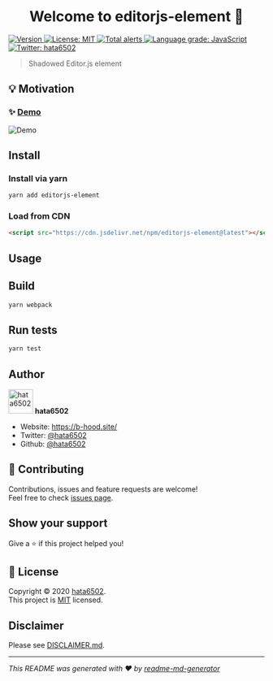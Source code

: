 <h1 align="center">Welcome to editorjs-element 👋</h1>
<p>
  <a href="https://www.npmjs.com/package/editorjs-element" target="_blank">
    <img alt="Version" src="https://img.shields.io/npm/v/editorjs-element.svg">
  </a>
  <a href="https://github.com/hata6502/editorjs-element/blob/master/LICENSE" target="_blank">
    <img alt="License: MIT" src="https://img.shields.io/badge/License-MIT-yellow.svg" />
  </a>
  <a href="https://lgtm.com/projects/g/hata6502/editorjs-element/alerts/">
    <img alt="Total alerts" src="https://img.shields.io/lgtm/alerts/g/hata6502/editorjs-element.svg?logo=lgtm&logoWidth=18"/>
  </a>
  <a href="https://lgtm.com/projects/g/hata6502/editorjs-element/context:javascript">
    <img alt="Language grade: JavaScript" src="https://img.shields.io/lgtm/grade/javascript/g/hata6502/editorjs-element.svg?logo=lgtm&logoWidth=18"/>
  </a>
  <a href="https://twitter.com/hata6502" target="_blank">
    <img alt="Twitter: hata6502" src="https://img.shields.io/twitter/follow/hata6502.svg?style=social" />
  </a>
</p>

> Shadowed Editor.js element

## 💡 Motivation

### ✨ [Demo](https://hata6502.github.io/editorjs-element/)

![Demo](https://user-images.githubusercontent.com/7702653/93618045-bf5aac00-fa11-11ea-8a5e-959b56a497fb.gif)

## Install

### Install via yarn

```sh
yarn add editorjs-element
```

### Load from CDN

```html
<script src="https://cdn.jsdelivr.net/npm/editorjs-element@latest"></script>
```

## Usage

## Build

```sh
yarn webpack
```

## Run tests

```sh
yarn test
```

## Author

<img alt="hata6502" src="https://avatars.githubusercontent.com/hata6502" width="48" /> **hata6502**

- Website: https://b-hood.site/
- Twitter: [@hata6502](https://twitter.com/hata6502)
- Github: [@hata6502](https://github.com/hata6502)

## 🤝 Contributing

Contributions, issues and feature requests are welcome!<br />Feel free to check [issues page](https://github.com/hata6502/editorjs-element/issues).

## Show your support

Give a ⭐️ if this project helped you!

## 📝 License

Copyright © 2020 [hata6502](https://github.com/hata6502).<br />
This project is [MIT](https://github.com/hata6502/editorjs-element/blob/master/LICENSE) licensed.

## Disclaimer

Please see [DISCLAIMER.md](https://github.com/hata6502/editorjs-element/blob/master/DISCLAIMER.md).

---

_This README was generated with ❤️ by [readme-md-generator](https://github.com/kefranabg/readme-md-generator)_

